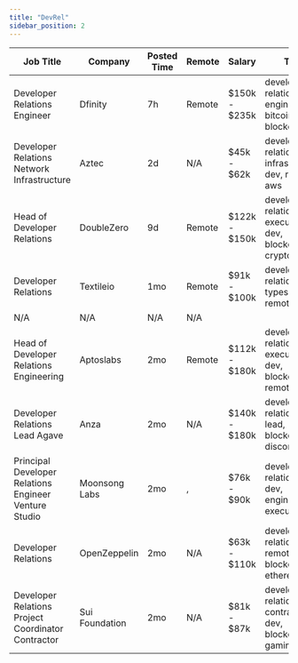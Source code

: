 ```yaml
---
title: "DevRel"
sidebar_position: 2
---
```


| Job Title | Company | Posted Time | Remote | Salary | Tags | Apply Link |
|-----------|---------|-------------|--------|--------|------|------------|
| Developer Relations Engineer | Dfinity | 7h | Remote | $150k - $235k | developer relations, dev, engineer, bitcoin, blockchain | [Apply](https://web3.career/developer-relations-engineer-dfinity/100077) |
| Developer Relations Network Infrastructure | Aztec | 2d | N/A | $45k - $62k | developer relations, infrastructure, dev, remote, aws | [Apply](https://web3.career/developer-relations-network-infrastructure-aztec/84179) |
| Head of Developer Relations | DoubleZero | 9d | Remote | $122k - $150k | developer relations, executive, dev, blockchain, crypto | [Apply](https://web3.career/head-of-developer-relations-doublezero/99253) |
| Developer Relations | Textileio | 1mo | Remote | $91k - $100k | developer relations, dev, typescript, remote | [Apply](https://web3.career/developer-relations-textileio/96446) |
| N/A | N/A | N/A | N/A |  |  | [Apply](https://web3.career/metana) |
| Head of Developer Relations Engineering | Aptoslabs | 2mo | Remote | $112k - $180k | developer relations, executive, dev, blockchain, remote | [Apply](https://web3.career/head-of-developer-relations-engineering-aptoslabs/95684) |
| Developer Relations Lead Agave | Anza | 2mo | N/A | $140k - $180k | developer relations, dev, lead, blockchain, discord | [Apply](https://web3.career/developer-relations-lead-agave-anza/95471) |
| Principal Developer Relations Engineer Venture Studio | Moonsong Labs | 2mo | , | $76k - $90k | developer relations, vc, dev, engineer, executive | [Apply](https://web3.career/principal-developer-relations-engineer-venture-studio-moonsong-labs/95361) |
| Developer Relations | OpenZeppelin | 2mo | N/A | $63k - $110k | developer relations, dev, remote, blockchain, ethereum | [Apply](https://web3.career/developer-relations-openzeppelin/95360) |
| Developer Relations Project Coordinator Contractor | Sui Foundation | 2mo | N/A | $81k - $87k | developer relations, contractor, dev, blockchain, gaming | [Apply](https://web3.career/developer-relations-project-coordinator-contractor-suifoundation/95190) |
